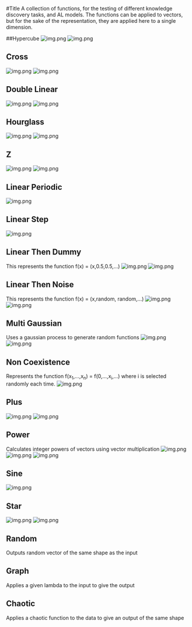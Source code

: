 
#Title
A collection of functions, for the testing of different knowledge discovery tasks, and AL models.
The functions can be applied to vectors, but for the sake of the representation, they are applied here to a single 
dimension.

##Hypercube
![img.png](distribution_data_generation/images/cube3d.png)
![img.png](distribution_data_generation/images/cube2d.png)


## Cross
![img.png](distribution_data_generation/images/cross3d.png)
![img.png](distribution_data_generation/images/cross2d.png)

## Double Linear

![img.png](distribution_data_generation/images/DL3d.png)
![img.png](distribution_data_generation/images/DL2d.png)

## Hourglass
![img.png](distribution_data_generation/images/hg3d.png)
![img.png](distribution_data_generation/images/hg2d.png)

## Z
![img.png](distribution_data_generation/images/Z3d.png)
![img.png](distribution_data_generation/images/Z2d.png)

## Linear Periodic
![img.png](distribution_data_generation/images/LP2d.png)

## Linear Step
![img.png](distribution_data_generation/images/LS2d.png)

## Linear Then Dummy
This represents the function f(x) = (x,0.5,0.5,...)
![img.png](distribution_data_generation/images/LTD3d.png)
![img.png](distribution_data_generation/images/LTD2d.png)

## Linear Then Noise
This represents the function f(x) = (x,random, random,...)
![img.png](distribution_data_generation/images/LTN2d.png)
![img.png](distribution_data_generation/images/LTN3d.png)

## Multi Gaussian
Uses a gaussian process to generate random functions
![img.png](distribution_data_generation/images/MG3d.png)
![img.png](distribution_data_generation/images/MG2D.png)

## Non Coexistence
Represents the function f(x<sub>1</sub>,...,x<sub>n</sub>) = f(0,...,x<sub>i</sub>,...) where i is selected randomly 
each time.
![img.png](distribution_data_generation/images/NC2d.png)

## Plus
![img.png](distribution_data_generation/images/p3d.png)
![img.png](distribution_data_generation/images/p2d.png)

## Power
Calculates integer powers of vectors using vector multiplication
![img.png](distribution_data_generation/images/p2.png)
![img.png](distribution_data_generation/images/p3.png)
![img.png](distribution_data_generation/images/p4.png)

## Sine
![img.png](distribution_data_generation/images/Sine.png)

## Star
![img.png](distribution_data_generation/images/star2d.png)
![img.png](distribution_data_generation/images/star3d.png)

## Random
Outputs random vector of the same shape as the input

## Graph
Applies a given lambda to the input to give the output

## Chaotic
Applies a chaotic function to the data to give an output of the same shape